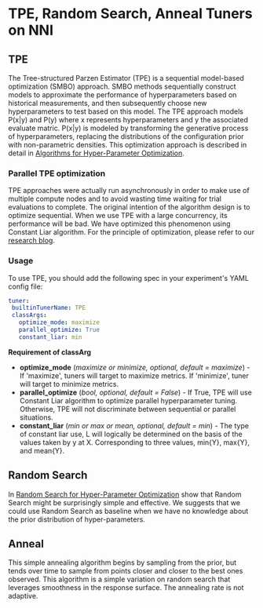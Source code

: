 TPE, Random Search, Anneal Tuners on NNI
===

## TPE

The Tree-structured Parzen Estimator (TPE) is a sequential model-based optimization (SMBO) approach. SMBO methods sequentially construct models to approximate the performance of hyperparameters based on historical measurements, and then subsequently choose new hyperparameters to test based on this model. The TPE approach models P(x|y) and P(y) where x represents hyperparameters and y the associated evaluate matric. P(x|y) is modeled by transforming the generative process of hyperparameters, replacing the distributions of the configuration prior with non-parametric densities. This optimization approach is described in detail in [Algorithms for Hyper-Parameter Optimization](https://papers.nips.cc/paper/4443-algorithms-for-hyper-parameter-optimization.pdf). ​

### Parallel TPE optimization

TPE approaches were actually run asynchronously in order to make use of multiple compute nodes and to avoid wasting time waiting for trial evaluations to complete. The original intention of the algorithm design is to optimize sequential. When we use TPE with a large concurrency, its performance will be bad. We have optimized this phenomenon using Constant Liar algorithm. For the principle of optimization, please refer to our [research blog](../CommunitySharings/ParallelizingTpeSearch.md).

### Usage

 To use TPE, you should add the following spec in your experiment's YAML config file:

 ```yaml
tuner:
  builtinTunerName: TPE
  classArgs:
    optimize_mode: maximize
    parallel_optimize: True
    constant_liar: min
```

**Requirement of classArg**
* **optimize_mode** (*maximize or minimize, optional, default = maximize*) - If 'maximize', tuners will target to maximize metrics. If 'minimize', tuner will target to minimize metrics.
* **parallel_optimize** (*bool, optional, default = False*) - If True, TPE will use Constant Liar algorithm to optimize parallel hyperparameter tuning. Otherwise, TPE will not discriminate between sequential or parallel situations.
* **constant_liar** (*min or max or mean, optional, default = min*) - The type of constant liar use, L will logically be determined on the basis of the values taken by y at X. Corresponding to three values, min{Y}, max{Y}, and mean{Y}.


## Random Search

In [Random Search for Hyper-Parameter Optimization](http://www.jmlr.org/papers/volume13/bergstra12a/bergstra12a.pdf) show that Random Search might be surprisingly simple and effective. We suggests that we could use Random Search as baseline when we have no knowledge about the prior distribution of hyper-parameters.

## Anneal

This simple annealing algorithm begins by sampling from the prior, but tends over time to sample from points closer and closer to the best ones observed. This algorithm is a simple variation on random search that leverages smoothness in the response surface. The annealing rate is not adaptive.